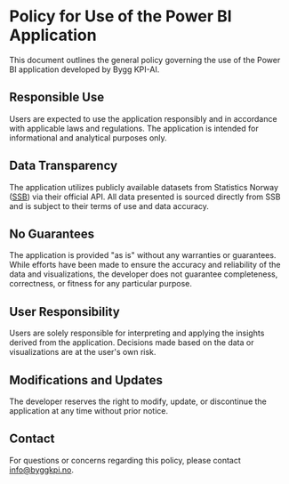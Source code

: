 # Policy for Use of the Power BI Application

This document outlines the general policy governing the use of the Power BI application developed by Bygg KPI-AI.

## Responsible Use

Users are expected to use the application responsibly and in accordance with applicable laws and regulations. The application is intended for informational and analytical purposes only.

## Data Transparency

The application utilizes publicly available datasets from Statistics Norway ([SSB](https://www.ssb.no/)) via their official API. All data presented is sourced directly from SSB and is subject to their terms of use and data accuracy.

## No Guarantees

The application is provided "as is" without any warranties or guarantees. While efforts have been made to ensure the accuracy and reliability of the data and visualizations, the developer does not guarantee completeness, correctness, or fitness for any particular purpose.

## User Responsibility

Users are solely responsible for interpreting and applying the insights derived from the application. Decisions made based on the data or visualizations are at the user's own risk.

## Modifications and Updates

The developer reserves the right to modify, update, or discontinue the application at any time without prior notice.

## Contact

For questions or concerns regarding this policy, please contact [info@byggkpi.no](mailto:info@byggkpi.no).
